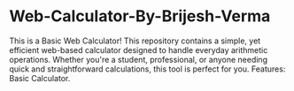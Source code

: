 # Web-Calculator-By-Brijesh-Verma
This is a Basic Web Calculator! This repository contains a simple, yet efficient web-based calculator designed to handle everyday arithmetic operations. Whether you're a student, professional, or anyone needing quick and straightforward calculations, this tool is perfect for you.  Features:  Basic Calculator.
